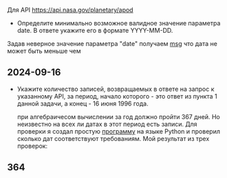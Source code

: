 Для API https://api.nasa.gov/planetary/apod

- Определите минимально возможное валидное значение параметра date. В ответе укажите его в формате YYYY-MM-DD.

Задав неверное значение параметра "date" получаем [msg](https://github.com/illiziumteney/y-lab/blob/main/homework_3/source/getnasa.png) что дата не может быть меньше чем

## 2024-09-16

- Укажите количество записей, возвращаемых в ответе на запрос к указанному API, за период, начало которого - это ответ из пункта 1 данной задачи, а конец - 16 июня 1996 года.

  при алгебраичесом вычислении за год должно пройти 367 дней. Но неизвестно на всех ли датах в этот период есть записи. Для проверки я создал простую [программу](https://github.com/illiziumteney/y-lab/blob/main/homework_3/source/ylab.py) на языке Python и проверил сколько дат соответствуют требованиям. Мой результат из трех проверок:

## 364
